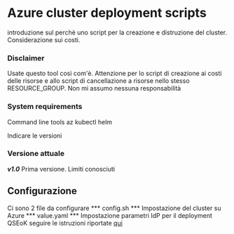 # Azure cluster deployment scripts

introduzione sul perchè uno script per la creazione e distruzione del cluster. Considerazione sui costi.

### Disclaimer
Usate questo tool così com'è. Attenzione per lo script di creazione ai costi delle risorse e allo script di cancellazione a risorse nello stesso RESOURCE_GROUP.
Non mi assumo nessuna responsabilità

### System requirements
Command line tools 
 az
 kubectl
 helm

Indicare le versioni

### Versione attuale
***v1.0*** Prima versione. Limiti conosciuti

## Configurazione
 Ci sono 2 file da configurare 
 *** config.sh *** Impostazione del cluster su Azure
 *** value.yaml *** Impostazione parametri IdP per il deployment QSEoK seguire le istruzioni riportate [qui]( https://help.qlik.com/en-US/sense/June2019/Subsystems/PlanningQlikSenseDeployments/Content/Sense_Deployment/auth0-setup.htm)


